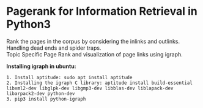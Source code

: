 # Pagerank for Information Retrieval in Python3
Rank the pages in the corpus by considering the inlinks and outlinks.
<br>Handling dead ends and spider traps.
<br>Topic Specific Page Rank and visualization of page links using igraph.

**Installing igraph in ubuntu:**
```
1. Install aptitude: sudo apt install aptitude
2. Installing the igraph C library: aptitude install build-essential libxml2-dev libglpk-dev libgmp3-dev libblas-dev liblapack-dev libarpack2-dev python-dev
3. pip3 install python-igraph

